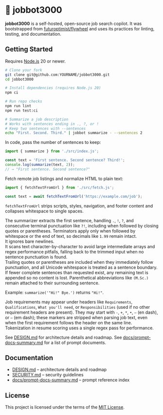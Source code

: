 # 🎯 jobbot3000

**jobbot3000** is a self-hosted, open-source job search copilot.
It was bootstrapped from
[futuroptimist/flywheel](https://github.com/futuroptimist/flywheel) and uses its
practices for linting, testing, and documentation.

## Getting Started

Requires [Node.js](https://nodejs.org/) 20 or newer.

```bash
# Clone your fork
git clone git@github.com:YOURNAME/jobbot3000.git
cd jobbot3000

# Install dependencies (requires Node.js 20)
npm ci

# Run repo checks
npm run lint
npm run test:ci

# Summarize a job description
# Works with sentences ending in ., ?, or !
# Keep two sentences with --sentences
echo "First. Second. Third." | jobbot summarize - --sentences 2
```

In code, pass the number of sentences to keep:

```js
import { summarize } from './src/index.js';

const text = 'First sentence. Second sentence? Third!';
console.log(summarize(text, 2));
// → "First sentence. Second sentence?"
```

Fetch remote job listings and normalize HTML to plain text:

```js
import { fetchTextFromUrl } from './src/fetch.js';

const text = await fetchTextFromUrl('https://example.com/job');
```
`fetchTextFromUrl` strips scripts, styles, navigation, and footer content and collapses
whitespace to single spaces.

The summarizer extracts the first sentence, handling `.`, `!`, `?`, and consecutive terminal
punctuation like `?!`, including when followed by closing quotes or parentheses. Terminators apply
only when followed by whitespace or the end of text, so decimals like `1.99` remain intact.  
It ignores bare newlines.  
It scans text character-by-character to avoid large intermediate arrays and regex performance
pitfalls, falling back to the trimmed input when no sentence punctuation is found.  
Trailing quotes or parentheses are included when they immediately follow punctuation, and all
Unicode whitespace is treated as a sentence boundary.  
If fewer complete sentences than requested exist, any remaining text is appended so no content
is lost. Parenthetical abbreviations like `(M.Sc.)` remain attached to their surrounding sentence.

Example: `summarize('"Hi!" Bye.')` returns `"Hi!"`.

Job requirements may appear under headers like `Requirements`, `Qualifications`,
`What you'll need`, or `Responsibilities` (used if no other requirement headers are present).
They may start with `-`, `+`, `*`, `•`, `–` (en dash), or `—` (em dash); these markers
are stripped when parsing job text, even when the first requirement follows the header on
the same line. Tokenization in resume scoring uses a single regex pass for performance.

See [DESIGN.md](DESIGN.md) for architecture details and roadmap.
See [docs/prompt-docs-summary.md](docs/prompt-docs-summary.md) for a list of prompt documents.

## Documentation

- [DESIGN.md](DESIGN.md) – architecture details and roadmap
- [SECURITY.md](SECURITY.md) – security guidelines
- [docs/prompt-docs-summary.md](docs/prompt-docs-summary.md) – prompt reference index

## License

This project is licensed under the terms of the [MIT License](LICENSE).
